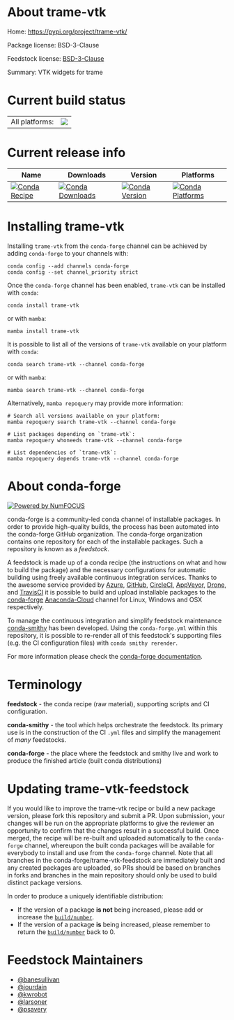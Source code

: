 About trame-vtk
===============

Home: https://pypi.org/project/trame-vtk/

Package license: BSD-3-Clause

Feedstock license: [BSD-3-Clause](https://github.com/conda-forge/trame-vtk-feedstock/blob/main/LICENSE.txt)

Summary: VTK widgets for trame

Current build status
====================


<table><tr><td>All platforms:</td>
    <td>
      <a href="https://dev.azure.com/conda-forge/feedstock-builds/_build/latest?definitionId=18606&branchName=main">
        <img src="https://dev.azure.com/conda-forge/feedstock-builds/_apis/build/status/trame-vtk-feedstock?branchName=main">
      </a>
    </td>
  </tr>
</table>

Current release info
====================

| Name | Downloads | Version | Platforms |
| --- | --- | --- | --- |
| [![Conda Recipe](https://img.shields.io/badge/recipe-trame--vtk-green.svg)](https://anaconda.org/conda-forge/trame-vtk) | [![Conda Downloads](https://img.shields.io/conda/dn/conda-forge/trame-vtk.svg)](https://anaconda.org/conda-forge/trame-vtk) | [![Conda Version](https://img.shields.io/conda/vn/conda-forge/trame-vtk.svg)](https://anaconda.org/conda-forge/trame-vtk) | [![Conda Platforms](https://img.shields.io/conda/pn/conda-forge/trame-vtk.svg)](https://anaconda.org/conda-forge/trame-vtk) |

Installing trame-vtk
====================

Installing `trame-vtk` from the `conda-forge` channel can be achieved by adding `conda-forge` to your channels with:

```
conda config --add channels conda-forge
conda config --set channel_priority strict
```

Once the `conda-forge` channel has been enabled, `trame-vtk` can be installed with `conda`:

```
conda install trame-vtk
```

or with `mamba`:

```
mamba install trame-vtk
```

It is possible to list all of the versions of `trame-vtk` available on your platform with `conda`:

```
conda search trame-vtk --channel conda-forge
```

or with `mamba`:

```
mamba search trame-vtk --channel conda-forge
```

Alternatively, `mamba repoquery` may provide more information:

```
# Search all versions available on your platform:
mamba repoquery search trame-vtk --channel conda-forge

# List packages depending on `trame-vtk`:
mamba repoquery whoneeds trame-vtk --channel conda-forge

# List dependencies of `trame-vtk`:
mamba repoquery depends trame-vtk --channel conda-forge
```


About conda-forge
=================

[![Powered by
NumFOCUS](https://img.shields.io/badge/powered%20by-NumFOCUS-orange.svg?style=flat&colorA=E1523D&colorB=007D8A)](https://numfocus.org)

conda-forge is a community-led conda channel of installable packages.
In order to provide high-quality builds, the process has been automated into the
conda-forge GitHub organization. The conda-forge organization contains one repository
for each of the installable packages. Such a repository is known as a *feedstock*.

A feedstock is made up of a conda recipe (the instructions on what and how to build
the package) and the necessary configurations for automatic building using freely
available continuous integration services. Thanks to the awesome service provided by
[Azure](https://azure.microsoft.com/en-us/services/devops/), [GitHub](https://github.com/),
[CircleCI](https://circleci.com/), [AppVeyor](https://www.appveyor.com/),
[Drone](https://cloud.drone.io/welcome), and [TravisCI](https://travis-ci.com/)
it is possible to build and upload installable packages to the
[conda-forge](https://anaconda.org/conda-forge) [Anaconda-Cloud](https://anaconda.org/)
channel for Linux, Windows and OSX respectively.

To manage the continuous integration and simplify feedstock maintenance
[conda-smithy](https://github.com/conda-forge/conda-smithy) has been developed.
Using the ``conda-forge.yml`` within this repository, it is possible to re-render all of
this feedstock's supporting files (e.g. the CI configuration files) with ``conda smithy rerender``.

For more information please check the [conda-forge documentation](https://conda-forge.org/docs/).

Terminology
===========

**feedstock** - the conda recipe (raw material), supporting scripts and CI configuration.

**conda-smithy** - the tool which helps orchestrate the feedstock.
                   Its primary use is in the construction of the CI ``.yml`` files
                   and simplify the management of *many* feedstocks.

**conda-forge** - the place where the feedstock and smithy live and work to
                  produce the finished article (built conda distributions)


Updating trame-vtk-feedstock
============================

If you would like to improve the trame-vtk recipe or build a new
package version, please fork this repository and submit a PR. Upon submission,
your changes will be run on the appropriate platforms to give the reviewer an
opportunity to confirm that the changes result in a successful build. Once
merged, the recipe will be re-built and uploaded automatically to the
`conda-forge` channel, whereupon the built conda packages will be available for
everybody to install and use from the `conda-forge` channel.
Note that all branches in the conda-forge/trame-vtk-feedstock are
immediately built and any created packages are uploaded, so PRs should be based
on branches in forks and branches in the main repository should only be used to
build distinct package versions.

In order to produce a uniquely identifiable distribution:
 * If the version of a package **is not** being increased, please add or increase
   the [``build/number``](https://docs.conda.io/projects/conda-build/en/latest/resources/define-metadata.html#build-number-and-string).
 * If the version of a package **is** being increased, please remember to return
   the [``build/number``](https://docs.conda.io/projects/conda-build/en/latest/resources/define-metadata.html#build-number-and-string)
   back to 0.

Feedstock Maintainers
=====================

* [@banesullivan](https://github.com/banesullivan/)
* [@jourdain](https://github.com/jourdain/)
* [@kwrobot](https://github.com/kwrobot/)
* [@larsoner](https://github.com/larsoner/)
* [@psavery](https://github.com/psavery/)

